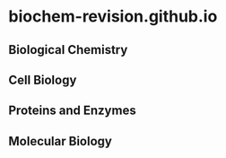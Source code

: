 # biochem-revision.github.io

<!DOCTYPE html>

<html>
<head>
  <title>First Year Biochemistry Revision</title>
</head>

<body>
  
   <h2>Biological Chemistry</h2>

   <h2>Cell Biology</h2>

   <h2>Proteins and Enzymes</h2>

   <h2>Molecular Biology</h2>

</body>
</html>
